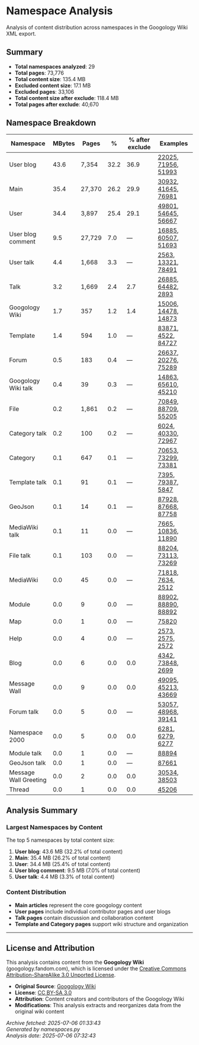 # Namespace Analysis

Analysis of content distribution across namespaces in the Googology Wiki XML export.

## Summary

- **Total namespaces analyzed**: 29
- **Total pages**: 73,776
- **Total content size**: 135.4 MB
- **Excluded content size**: 17.1 MB
- **Excluded pages**: 33,106
- **Total content size after exclude**: 118.4 MB
- **Total pages after exclude**: 40,670

## Namespace Breakdown

| Namespace | MBytes | Pages | % | % after exclude | Examples |
|-----------|--------|-------|---|-----------------|----------|
| User blog | 43.6 | 7,354 | 32.2 | 36.9 | [22025](https://googology.fandom.com/?curid=22025), [71956](https://googology.fandom.com/?curid=71956), [51993](https://googology.fandom.com/?curid=51993) |
| Main | 35.4 | 27,370 | 26.2 | 29.9 | [30932](https://googology.fandom.com/?curid=30932), [41645](https://googology.fandom.com/?curid=41645), [76981](https://googology.fandom.com/?curid=76981) |
| User | 34.4 | 3,897 | 25.4 | 29.1 | [49801](https://googology.fandom.com/?curid=49801), [54645](https://googology.fandom.com/?curid=54645), [56667](https://googology.fandom.com/?curid=56667) |
| User blog comment | 9.5 | 27,729 | 7.0 | — | [16885](https://googology.fandom.com/?curid=16885), [60507](https://googology.fandom.com/?curid=60507), [51693](https://googology.fandom.com/?curid=51693) |
| User talk | 4.4 | 1,668 | 3.3 | — | [2563](https://googology.fandom.com/?curid=2563), [13321](https://googology.fandom.com/?curid=13321), [78491](https://googology.fandom.com/?curid=78491) |
| Talk | 3.2 | 1,669 | 2.4 | 2.7 | [26885](https://googology.fandom.com/?curid=26885), [64482](https://googology.fandom.com/?curid=64482), [2893](https://googology.fandom.com/?curid=2893) |
| Googology Wiki | 1.7 | 357 | 1.2 | 1.4 | [15006](https://googology.fandom.com/?curid=15006), [14478](https://googology.fandom.com/?curid=14478), [14873](https://googology.fandom.com/?curid=14873) |
| Template | 1.4 | 594 | 1.0 | — | [83871](https://googology.fandom.com/?curid=83871), [4522](https://googology.fandom.com/?curid=4522), [84727](https://googology.fandom.com/?curid=84727) |
| Forum | 0.5 | 183 | 0.4 | — | [26637](https://googology.fandom.com/?curid=26637), [20276](https://googology.fandom.com/?curid=20276), [75289](https://googology.fandom.com/?curid=75289) |
| Googology Wiki talk | 0.4 | 39 | 0.3 | — | [14863](https://googology.fandom.com/?curid=14863), [65610](https://googology.fandom.com/?curid=65610), [45210](https://googology.fandom.com/?curid=45210) |
| File | 0.2 | 1,861 | 0.2 | — | [70849](https://googology.fandom.com/?curid=70849), [88709](https://googology.fandom.com/?curid=88709), [55205](https://googology.fandom.com/?curid=55205) |
| Category talk | 0.2 | 100 | 0.2 | — | [6024](https://googology.fandom.com/?curid=6024), [40330](https://googology.fandom.com/?curid=40330), [72967](https://googology.fandom.com/?curid=72967) |
| Category | 0.1 | 647 | 0.1 | — | [70653](https://googology.fandom.com/?curid=70653), [73299](https://googology.fandom.com/?curid=73299), [73381](https://googology.fandom.com/?curid=73381) |
| Template talk | 0.1 | 91 | 0.1 | — | [7395](https://googology.fandom.com/?curid=7395), [79387](https://googology.fandom.com/?curid=79387), [5847](https://googology.fandom.com/?curid=5847) |
| GeoJson | 0.1 | 14 | 0.1 | — | [87928](https://googology.fandom.com/?curid=87928), [87668](https://googology.fandom.com/?curid=87668), [87758](https://googology.fandom.com/?curid=87758) |
| MediaWiki talk | 0.1 | 11 | 0.0 | — | [7665](https://googology.fandom.com/?curid=7665), [10836](https://googology.fandom.com/?curid=10836), [11890](https://googology.fandom.com/?curid=11890) |
| File talk | 0.1 | 103 | 0.0 | — | [88204](https://googology.fandom.com/?curid=88204), [73113](https://googology.fandom.com/?curid=73113), [73269](https://googology.fandom.com/?curid=73269) |
| MediaWiki | 0.0 | 45 | 0.0 | — | [71818](https://googology.fandom.com/?curid=71818), [7634](https://googology.fandom.com/?curid=7634), [2512](https://googology.fandom.com/?curid=2512) |
| Module | 0.0 | 9 | 0.0 | — | [88902](https://googology.fandom.com/?curid=88902), [88890](https://googology.fandom.com/?curid=88890), [88892](https://googology.fandom.com/?curid=88892) |
| Map | 0.0 | 1 | 0.0 | — | [75820](https://googology.fandom.com/?curid=75820) |
| Help | 0.0 | 4 | 0.0 | — | [2573](https://googology.fandom.com/?curid=2573), [2575](https://googology.fandom.com/?curid=2575), [2572](https://googology.fandom.com/?curid=2572) |
| Blog | 0.0 | 6 | 0.0 | 0.0 | [4342](https://googology.fandom.com/?curid=4342), [73848](https://googology.fandom.com/?curid=73848), [2699](https://googology.fandom.com/?curid=2699) |
| Message Wall | 0.0 | 9 | 0.0 | 0.0 | [49095](https://googology.fandom.com/?curid=49095), [45213](https://googology.fandom.com/?curid=45213), [43669](https://googology.fandom.com/?curid=43669) |
| Forum talk | 0.0 | 5 | 0.0 | — | [53057](https://googology.fandom.com/?curid=53057), [48968](https://googology.fandom.com/?curid=48968), [39141](https://googology.fandom.com/?curid=39141) |
| Namespace 2000 | 0.0 | 5 | 0.0 | 0.0 | [6281](https://googology.fandom.com/?curid=6281), [6279](https://googology.fandom.com/?curid=6279), [6277](https://googology.fandom.com/?curid=6277) |
| Module talk | 0.0 | 1 | 0.0 | — | [88894](https://googology.fandom.com/?curid=88894) |
| GeoJson talk | 0.0 | 1 | 0.0 | — | [87661](https://googology.fandom.com/?curid=87661) |
| Message Wall Greeting | 0.0 | 2 | 0.0 | 0.0 | [30534](https://googology.fandom.com/?curid=30534), [38503](https://googology.fandom.com/?curid=38503) |
| Thread | 0.0 | 1 | 0.0 | 0.0 | [45206](https://googology.fandom.com/?curid=45206) |

## Analysis Summary

### Largest Namespaces by Content
The top 5 namespaces by total content size:

1. **User blog**: 43.6 MB (32.2% of total content)
2. **Main**: 35.4 MB (26.2% of total content)
3. **User**: 34.4 MB (25.4% of total content)
4. **User blog comment**: 9.5 MB (7.0% of total content)
5. **User talk**: 4.4 MB (3.3% of total content)

### Content Distribution
- **Main articles** represent the core googology content
- **User pages** include individual contributor pages and user blogs
- **Talk pages** contain discussion and collaboration content
- **Template and Category pages** support wiki structure and organization

---

## License and Attribution

This analysis contains content from the **Googology Wiki** (googology.fandom.com), which is licensed under the [Creative Commons Attribution-ShareAlike 3.0 Unported License](https://creativecommons.org/licenses/by-sa/3.0/).

- **Original Source**: [Googology Wiki](https://googology.fandom.com)
- **License**: [CC BY-SA 3.0](https://creativecommons.org/licenses/by-sa/3.0/)
- **Attribution**: Content creators and contributors of the Googology Wiki
- **Modifications**: This analysis extracts and reorganizes data from the original wiki content

*Archive fetched: 2025-07-06 01:33:43*  
*Generated by namespaces.py*  
*Analysis date: 2025-07-06 07:32:43*
